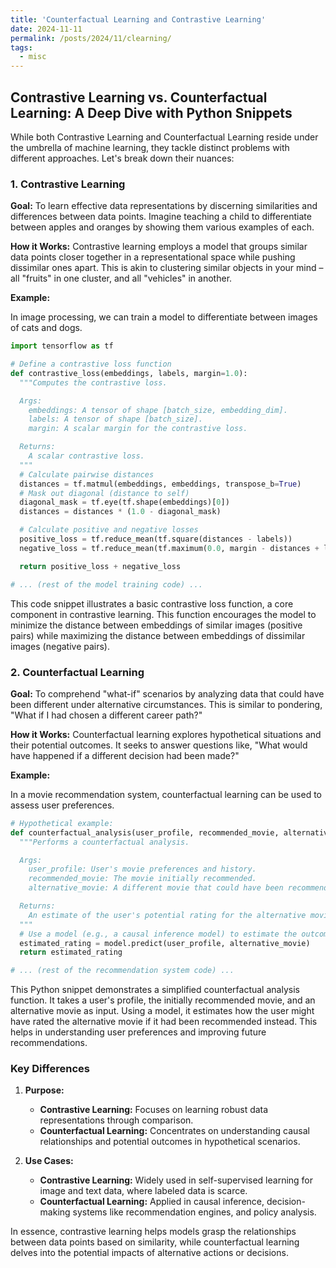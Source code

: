 ```yaml
---		
title: 'Counterfactual Learning and Contrastive Learning'
date: 2024-11-11
permalink: /posts/2024/11/clearning/
tags:
  - misc
---
```

## Contrastive Learning vs. Counterfactual Learning: A Deep Dive with Python Snippets

While both Contrastive Learning and Counterfactual Learning reside under the umbrella of machine learning, they tackle distinct problems with different approaches. Let's break down their nuances:

### 1. Contrastive Learning

**Goal:** To learn effective data representations by discerning similarities and differences between data points. Imagine teaching a child to differentiate between apples and oranges by showing them various examples of each.

**How it Works:**  Contrastive learning employs a model that groups similar data points closer together in a representational space while pushing dissimilar ones apart.  This is akin to clustering similar objects in your mind –  all "fruits" in one cluster, and all "vehicles" in another.

**Example:**

In image processing, we can train a model to differentiate between images of cats and dogs.

```python
import tensorflow as tf

# Define a contrastive loss function
def contrastive_loss(embeddings, labels, margin=1.0):
  """Computes the contrastive loss.

  Args:
    embeddings: A tensor of shape [batch_size, embedding_dim].
    labels: A tensor of shape [batch_size].
    margin: A scalar margin for the contrastive loss.

  Returns:
    A scalar contrastive loss.
  """
  # Calculate pairwise distances
  distances = tf.matmul(embeddings, embeddings, transpose_b=True)
  # Mask out diagonal (distance to self)
  diagonal_mask = tf.eye(tf.shape(embeddings)[0])
  distances = distances * (1.0 - diagonal_mask)

  # Calculate positive and negative losses
  positive_loss = tf.reduce_mean(tf.square(distances - labels))
  negative_loss = tf.reduce_mean(tf.maximum(0.0, margin - distances + labels))

  return positive_loss + negative_loss

# ... (rest of the model training code) ...
```

This code snippet illustrates a basic contrastive loss function, a core component in contrastive learning. This function encourages the model to minimize the distance between embeddings of similar images (positive pairs) while maximizing the distance between embeddings of dissimilar images (negative pairs).


### 2. Counterfactual Learning

**Goal:**  To comprehend "what-if" scenarios by analyzing data that could have been different under alternative circumstances. This is similar to pondering, "What if I had chosen a different career path?"

**How it Works:** Counterfactual learning explores hypothetical situations and their potential outcomes. It seeks to answer questions like, "What would have happened if a different decision had been made?"

**Example:**

In a movie recommendation system, counterfactual learning can be used to assess user preferences.

```python
# Hypothetical example:
def counterfactual_analysis(user_profile, recommended_movie, alternative_movie):
  """Performs a counterfactual analysis.

  Args:
    user_profile: User's movie preferences and history.
    recommended_movie: The movie initially recommended.
    alternative_movie: A different movie that could have been recommended.

  Returns:
    An estimate of the user's potential rating for the alternative movie.
  """
  # Use a model (e.g., a causal inference model) to estimate the outcome
  estimated_rating = model.predict(user_profile, alternative_movie)
  return estimated_rating

# ... (rest of the recommendation system code) ...
```

This Python snippet demonstrates a simplified counterfactual analysis function. It takes a user's profile, the initially recommended movie, and an alternative movie as input. Using a model, it estimates how the user might have rated the alternative movie if it had been recommended instead. This helps in understanding user preferences and improving future recommendations.

### Key Differences

1. **Purpose:**
   - **Contrastive Learning:** Focuses on learning robust data representations through comparison.
   - **Counterfactual Learning:**  Concentrates on understanding causal relationships and potential outcomes in hypothetical scenarios.

2. **Use Cases:**
   - **Contrastive Learning:** Widely used in self-supervised learning for image and text data, where labeled data is scarce.
   - **Counterfactual Learning:**  Applied in causal inference, decision-making systems like recommendation engines, and policy analysis.


In essence, contrastive learning helps models grasp the relationships between data points based on similarity, while counterfactual learning delves into the potential impacts of alternative actions or decisions.
	
